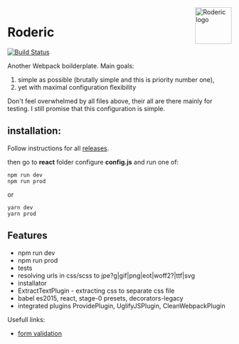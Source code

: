 <a href="https://stopsopa.github.io/roderic">
    <img src="https://stopsopa.github.io/roderic/logo.svg" alt="Roderic logo"
         title="Roderic" align="right" width="82" height="82"/>
</a>

Roderic
======

[![Build Status](https://travis-ci.org/stopsopa/roderic.svg?branch=master)](https://travis-ci.org/stopsopa/roderic)

Another Webpack boilderplate. Main goals: 

1) simple as possible (brutally simple and this is priority number one), 
2) yet with maximal configuration flexibility

Don't feel overwhelmed by all files above, their all are there mainly for testing. I still promise that this configuration is simple.

installation:
-
 
 Follow instructions for all [releases](https://github.com/stopsopa/roderic/releases).
    
        
then go to **react** folder configure **config.js** and run one of:
    
    npm run dev
    npm run prod
    
or

    yarn dev
    yarn prod
    
Features
-
- npm run dev
- npm run prod
- tests
- resolving urls in css/scss to jpe?g|gif|png|eot|woff2?|ttf|svg
- installator
- ExtractTextPlugin - extracting css to separate css file
- babel es2015, react, stage-0 presets, decorators-legacy
- integrated plugins ProvidePlugin, UglifyJSPlugin, CleanWebpackPlugin

Usefull links:
  - [form validation](https://github.com/stopsopa/roderic/blob/form-validation/php/src/AppBundle/Controller/DefaultController.php)
